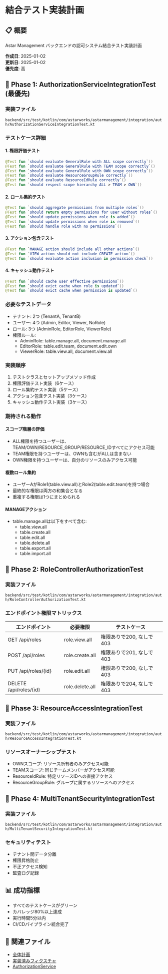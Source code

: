 # 結合テスト実装計画

## 📋 概要
Astar Management バックエンドの認可システム結合テスト実装計画

**作成日**: 2025-01-02  
**更新日**: 2025-01-02  
**優先度**: 高  

## 🎯 Phase 1: AuthorizationServiceIntegrationTest (最優先)

### 実装ファイル
`backend/src/test/kotlin/com/astarworks/astarmanagement/integration/auth/AuthorizationServiceIntegrationTest.kt`

### テストケース詳細

#### 1. 権限評価テスト
```kotlin
@Test fun `should evaluate GeneralRule with ALL scope correctly`()
@Test fun `should evaluate GeneralRule with TEAM scope correctly`()
@Test fun `should evaluate GeneralRule with OWN scope correctly`()
@Test fun `should evaluate ResourceGroupRule correctly`()
@Test fun `should evaluate ResourceIdRule correctly`()
@Test fun `should respect scope hierarchy ALL > TEAM > OWN`()
```

#### 2. ロール集約テスト
```kotlin
@Test fun `should aggregate permissions from multiple roles`()
@Test fun `should return empty permissions for user without roles`()
@Test fun `should update permissions when role is added`()
@Test fun `should update permissions when role is removed`()
@Test fun `should handle role with no permissions`()
```

#### 3. アクション包含テスト
```kotlin
@Test fun `MANAGE action should include all other actions`()
@Test fun `VIEW action should not include CREATE action`()
@Test fun `should evaluate action inclusion in permission check`()
```

#### 4. キャッシュ動作テスト
```kotlin
@Test fun `should cache user effective permissions`()
@Test fun `should evict cache when role is updated`()
@Test fun `should evict cache when permission is updated`()
```

### 必要なテストデータ
- テナント: 2つ (TenantA, TenantB)
- ユーザー: 4つ (Admin, Editor, Viewer, NoRole)
- ロール: 3つ (AdminRole, EditorRole, ViewerRole)
- 権限ルール:
  - AdminRole: table.manage.all, document.manage.all
  - EditorRole: table.edit.team, document.edit.own
  - ViewerRole: table.view.all, document.view.all

### 実装順序
1. テストクラスとセットアップメソッド作成
2. 権限評価テスト実装（6ケース）
3. ロール集約テスト実装（5ケース）
4. アクション包含テスト実装（3ケース）
5. キャッシュ動作テスト実装（3ケース）

### 期待される動作

#### スコープ階層の評価
- ALL権限を持つユーザーは、TEAM/OWN/RESOURCE_GROUP/RESOURCE_IDすべてにアクセス可能
- TEAM権限を持つユーザーは、OWNも含むがALLは含まない
- OWN権限を持つユーザーは、自分のリソースのみアクセス可能

#### 複数ロール集約
- ユーザーAがRole1(table.view.all)とRole2(table.edit.team)を持つ場合
- 最終的な権限は両方の和集合となる
- 重複する権限は1つにまとめられる

#### MANAGEアクション
- table.manage.allは以下をすべて含む:
  - table.view.all
  - table.create.all
  - table.edit.all
  - table.delete.all
  - table.export.all
  - table.import.all

## 🎯 Phase 2: RoleControllerAuthorizationTest

### 実装ファイル
`backend/src/test/kotlin/com/astarworks/astarmanagement/integration/auth/RoleControllerAuthorizationTest.kt`

### エンドポイント権限マトリックス
| エンドポイント | 必要権限 | テストケース |
|------------|---------|------------|
| GET /api/roles | role.view.all | 権限ありで200, なしで403 |
| POST /api/roles | role.create.all | 権限ありで201, なしで403 |
| PUT /api/roles/{id} | role.edit.all | 権限ありで200, なしで403 |
| DELETE /api/roles/{id} | role.delete.all | 権限ありで204, なしで403 |

## 🎯 Phase 3: ResourceAccessIntegrationTest

### 実装ファイル
`backend/src/test/kotlin/com/astarworks/astarmanagement/integration/auth/ResourceAccessIntegrationTest.kt`

### リソースオーナーシップテスト
- OWNスコープ: リソース所有者のみアクセス可能
- TEAMスコープ: 同じチームメンバーがアクセス可能
- ResourceIdRule: 特定リソースIDへの直接アクセス
- ResourceGroupRule: グループに属するリソースへのアクセス

## 🎯 Phase 4: MultiTenantSecurityIntegrationTest

### 実装ファイル
`backend/src/test/kotlin/com/astarworks/astarmanagement/integration/auth/MultiTenantSecurityIntegrationTest.kt`

### セキュリティテスト
- テナント間データ分離
- 権限昇格防止
- 不正アクセス検知
- 監査ログ記録

## 📊 成功指標
- すべてのテストケースがグリーン
- カバレッジ80%以上達成
- 実行時間5分以内
- CI/CDパイプライン統合完了

## 🔗 関連ファイル
- [全体計画](./authorization-test-implementation-plan.md)
- [実装済みフィクスチャ](../backend/src/test/kotlin/com/astarworks/astarmanagement/fixture/)
- [AuthorizationService](../backend/src/main/kotlin/com/astarworks/astarmanagement/core/auth/domain/service/AuthorizationService.kt)